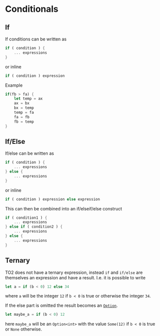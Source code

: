 # Conditionals

## If

If conditions can be written as

```rust
if ( condition ) {
    ... expressions
}
```
or inline

```rust
if ( condition ) expression
```

Example

```rust
if(fb > fa) {
    let temp = ax
    ax = bx
    bx = temp
    temp = fa
    fa = fb
    fb = temp
}
```

## If/Else

If/else can be written as

```rust
if ( condition ) {
    ... expressions
} else {
    ... expressions
}
```
or inline

```rust
if ( condition ) expression else expression
```

This can then be combined into an if/elseif/else construct

```rust
if ( condition1 ) {
    ... expressions
} else if ( condition2 ) {
    ... expressions
} else {
    ... expressions
}
```

## Ternary

TO2 does not have a ternary expression, instead `if` and `if/else` are themselves an expression and have a result. I.e. it is possible to write

```rust
let a = if (b < 0) 12 else 34
```
where `a` will be the integer `12` if `b < 0` is true or otherwise the integer `34`.

If the else part is omitted the result becomes an [`Option`](special_types/option.md).

```rust
let maybe_a = if (b < 0) 12
```
here `maybe_a` will be an `Option<int>` with the value `Some(12)` if `b < 0` is true  or `None` otherwise.

